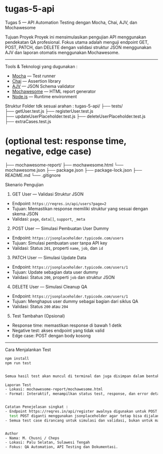 # tugas-5-api
Tugas 5 — API Automation Testing dengan Mocha, Chai, AJV, dan Mochawesome

Tujuan Proyek
Proyek ini mensimulasikan pengujian API menggunakan pendekatan QA profesional. Fokus utama adalah menguji endpoint GET, POST, PATCH, 
dan DELETE dengan validasi struktur JSON menggunakan AJV dan laporan otomatis menggunakan Mochawesome.

---

Tools & Teknologi yang dugunakan :
- [Mocha](https://mochajs.org/) — Test runner
- [Chai](https://www.chaijs.com/) — Assertion library
- [AJV](https://ajv.js.org/) — JSON Schema validator
- [Mochawesome](https://github.com/mochajs/mochawesome) — HTML report generator
- [Node.js](https://nodejs.org/) — Runtime environment


Struktur Folder tdk sesuai arahan :
tugas-5-api/ 
├── tests/   
├── getUser.test.js 
├── registerUser.test.js   
├── updateUserPlaceholder.test.js 
├── deleteUserPlaceholder.test.js  
├── extraCases.test.js 
        
# (optional test: response time, negative, edge case) 

├── mochawesome-report/ 
├── mochawesome.html 
└── mochawesome.json 
├── package.json 
├── package-lock.json 
├── README.md 
└── .gitignore


Skenario Pengujian

1. GET User — Validasi Struktur JSON
- Endpoint: `https://reqres.in/api/users?page=2`
- Tujuan: Memastikan response memiliki struktur yang sesuai dengan skema JSON
- Validasi: `page`, `data[]`, `support`, `_meta`

2. POST User — Simulasi Pembuatan User Dummy
- Endpoint: `https://jsonplaceholder.typicode.com/users`
- Tujuan: Simulasi pembuatan user tanpa API key
- Validasi: Status `201`, properti `name`, `job`, dan `id`

3. PATCH User — Simulasi Update Data
- Endpoint: `https://jsonplaceholder.typicode.com/users/1`
- Tujuan: Update sebagian data user dummy
- Validasi: Status `200`, properti `job` dan struktur JSON

4. DELETE User — Simulasi Cleanup QA
- Endpoint: `https://jsonplaceholder.typicode.com/users/1`
- Tujuan: Menghapus user dummy sebagai bagian dari siklus QA
- Validasi: Status `200` atau `204`

5. Test Tambahan (Opsional)
- Response time: memastikan response di bawah 1 detik
- Negative test: akses endpoint yang tidak valid
- Edge case: POST dengan body kosong

---

Cara Menjalankan Test

```bash
npm install
npm run test


Semua hasil test akan muncul di terminal dan juga disimpan dalam bentuk HTML di folder mochawesome-report.

Laporan Test
- Lokasi: mochawesome-report/mochawesome.html
- Format: Interaktif, menampilkan status test, response, dan error detail


Catatan Penejelasan singkat :
- Endpoint https://reqres.in/api/register awalnya digunakan untuk POST, namun sekarang memerlukan API key aktif. Oleh karena itu, 
  test POST diganti menggunakan jsonplaceholder agar tetap bisa dijalankan tanpa error.
- Semua test case dirancang untuk simulasi dan validasi, bukan untuk manipulasi data nyata.


Author
- Nama: M. Chusni / Cheps
- Lokasi: Palu Selatan, Sulawesi Tengah
- Fokus: QA Automation, API Testing dan Dokumentasi.
